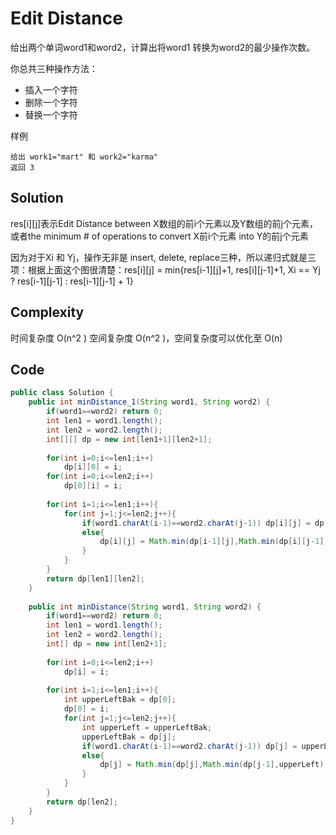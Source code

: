 # Edit Distance

给出两个单词word1和word2，计算出将word1 转换为word2的最少操作次数。

你总共三种操作方法：

+ 插入一个字符
+ 删除一个字符
+ 替换一个字符

样例

    给出 work1="mart" 和 work2="karma"
    返回 3

## Solution

res[i][j]表示Edit Distance between X数组的前i个元素以及Y数组的前j个元素，或者the minimum # of operations to convert X前i个元素 into Y的前j个元素

因为对于Xi 和 Yj，操作无非是 insert, delete, replace三种，所以递归式就是三项：根据上面这个图很清楚：res[i][j] = min{res[i-1][j]+1, res[i][j-1]+1, Xi == Yj ? res[i-1][j-1] : res[i-1][j-1] + 1}

## Complexity

时间复杂度 O(n^2 ) 空间复杂度 O(n^2 )，空间复杂度可以优化至 O(n)

## Code

```java
public class Solution {
    public int minDistance_1(String word1, String word2) {
        if(word1==word2) return 0;
        int len1 = word1.length();
        int len2 = word2.length();
        int[][] dp = new int[len1+1][len2+1];
        
        for(int i=0;i<=len1;i++)
            dp[i][0] = i;
        for(int i=0;i<=len2;i++)
            dp[0][i] = i;
        
        for(int i=1;i<=len1;i++){
            for(int j=1;j<=len2;j++){
                if(word1.charAt(i-1)==word2.charAt(j-1)) dp[i][j] = dp[i-1][j-1];
                else{
                    dp[i][j] = Math.min(dp[i-1][j],Math.min(dp[i][j-1],dp[i-1][j-1]))+1;
                }
            }
        }
        return dp[len1][len2];
    }
    
    public int minDistance(String word1, String word2) {
        if(word1==word2) return 0;
        int len1 = word1.length();
        int len2 = word2.length();
        int[] dp = new int[len2+1];
        
        for(int i=0;i<=len2;i++)
            dp[i] = i;
        
        for(int i=1;i<=len1;i++){
            int upperLeftBak = dp[0];
            dp[0] = i;
            for(int j=1;j<=len2;j++){
                int upperLeft = upperLeftBak;
                upperLeftBak = dp[j];
                if(word1.charAt(i-1)==word2.charAt(j-1)) dp[j] = upperLeft;
                else{
                    dp[j] = Math.min(dp[j],Math.min(dp[j-1],upperLeft))+1;
                }
            }
        }
        return dp[len2];
    }
}
```

